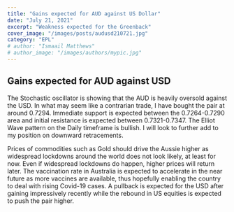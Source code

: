 ```yaml
---
title: "Gains expected for AUD against US Dollar"
date: "July 21, 2021"
excerpt: "Weakness expected for the Greenback"
cover_image: "/images/posts/audusd210721.jpg"
category: "EPL"
# author: "Ismaail Matthews"
# author_image: "/images/authors/mypic.jpg"
---
```


## Gains expected for AUD against USD

The Stochastic oscillator is showing that the AUD is heavily oversold against the USD. In what may seem like a contrarian trade, I have bought the pair at around 0.7294. Immediate support is expected between the 0.7264-0.7290 area and initial resistance is expected between 0.7321-0.7347. The Elliot Wave pattern on the Daily timeframe is bullish. I will look to further add to my position on downward retracements.

Prices of commodities such as Gold should drive the Aussie higher as widespread lockdowns around the world does not look likely, at least for now. Even if widespread lockdowns do happen, higher prices will return later. The vaccination rate in Australia is expected to accelerate in the near future as more vaccines are available, thus hopefully enabling the country to deal with rising Covid-19 cases. A pullback is expected for the USD after gaining impressively recently while the rebound in US equities is expected to push the pair higher.
